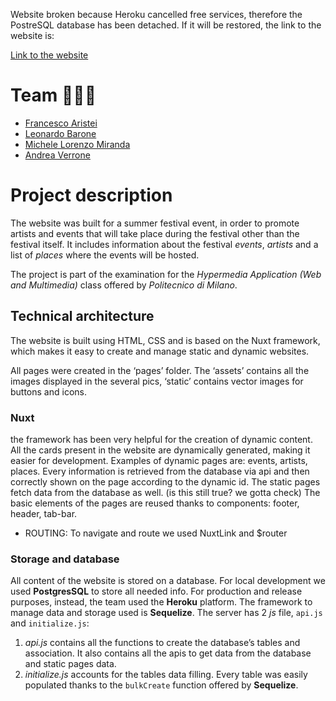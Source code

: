 Website broken because Heroku cancelled free services, therefore the PostreSQL database has been detached.
If it will be restored, the link to the website is:

[Link to the website](https://summer-festival.herokuapp.com)

# Team ****🧑🏼‍💻****

- [Francesco Aristei](https://github.com/francescoaristei)
- [Leonardo Barone](https://github.com/baroneleonardo)
- [Michele Lorenzo Miranda](https://github.com/michelelorenzo)
- [Andrea Verrone](https://github.com/AndreaVerrone)

# Project description

The website was built for a summer festival event, in order to promote artists and events that will take place during the festival other than the festival itself. It includes information about the festival *events*, *artists* and a list of *places* where the events will be hosted.

The project is part of the examination for the *Hypermedia Application (Web and Multimedia)* class offered by *Politecnico di Milano*.

## Technical architecture

The website is built using HTML, CSS and is based on the Nuxt framework, which makes it easy to create and manage static and dynamic websites.

All pages were created in the ‘pages’ folder. The ‘assets’ contains all the images displayed in the several pics, ‘static’ contains vector images for buttons and icons. 

### Nuxt

the framework has been very helpful for the creation of dynamic content. All the cards present in the website are dynamically generated, making it easier for development. Examples of dynamic pages are: events, artists, places. Every information is retrieved from the database via api and then correctly shown on the page according to the dynamic id. The static pages fetch data from the database as well. (is this still true? we gotta check) 
The basic elements of the pages are reused thanks to components: footer, header, tab-bar.

- ROUTING: To navigate and route we used NuxtLink and $router

### Storage and database

All content of the website is stored on a database. For local development we used **PostgresSQL** to store all needed info. For production and release purposes, instead, the team used the **Heroku** platform. The framework to manage data and storage used is **Sequelize**. 
The server has 2 *js* file, `api.js` and `initialize.js`: 

1. *api.js* contains all the functions to create the database’s tables and association. It also contains all the apis to get data from the database and static pages data.
2. *initialize.js* accounts for the tables data filling. Every table was easily populated thanks to the `bulkCreate` function offered by **Sequelize**. 
